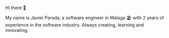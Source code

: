 Hi there 👋

My name is Javier Parada, a software engineer in Málaga 🏖 with 2 years of experience in the software industry. 
Always creating, learning and innovating.
